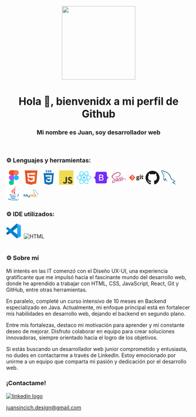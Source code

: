 <div id="header" align="center">
    <img src=https://media.giphy.com/media/YzEs1QSmn9HlzNeO7u/giphy.gif width="200" height="200"/>
    <h1 align="center">Hola 👋, bienvenidx a mi perfil de Github</h1>
    <h3 align="center">Mi nombre es Juan, soy desarrollador web</h3>
</div>
<br />
<div align="left">
    <h3>⚙ Lenguajes y herramientas:</h3>
    <div>
        <img src="https://github.com/devicons/devicon/blob/master/icons/figma/figma-original.svg" title="HTML5" alt="HTML" width="40" height="40"/>&nbsp;
        <img src="https://github.com/devicons/devicon/blob/master/icons/html5/html5-original.svg" title="HTML5" alt="HTML" width="40" height="40"/>&nbsp;
        <img src="https://github.com/devicons/devicon/blob/master/icons/css3/css3-plain-wordmark.svg"  title="CSS3" alt="CSS" width="40" height="40"/>&nbsp;
        <img src="https://github.com/devicons/devicon/blob/master/icons/javascript/javascript-original.svg" title="JavaScript" alt="JavaScript" width="40" height="40"/>&nbsp;
        <img src="https://github.com/devicons/devicon/blob/master/icons/react/react-original.svg" title="JavaScript" alt="JavaScript" width="40" height="40"/>&nbsp;
        <img src="https://github.com/devicons/devicon/blob/master/icons/bootstrap/bootstrap-plain.svg" title="Bootstrap" alt="Bootstrap" width="40" height="40"/>&nbsp;
        <img src="https://github.com/devicons/devicon/blob/master/icons/sass/sass-original.svg" title="Sass" alt="Sass" width="40" height="40"/>&nbsp;
        <img src="https://github.com/devicons/devicon/blob/master/icons/git/git-original-wordmark.svg" title="Git" **alt="Git" width="40" height="40"/>
        <img src="https://github.com/devicons/devicon/blob/master/icons/github/github-original.svg" title="Git" **alt="Git" width="40" height="40"/>
        <img src="https://github.com/devicons/devicon/blob/master/icons/mysql/mysql-original.svg" title="Git" **alt="Git" width="40" height="40"/>
        <img src="https://github.com/devicons/devicon/blob/master/icons/java/java-original.svg" title="Java" alt="Java" width="40" height="40"/>&nbsp;
        <img src="https://github.com/devicons/devicon/blob/master/icons/mysql/mysql-original-wordmark.svg" title="MySQL"  alt="MySQL" width="40" height="40"/>&nbsp;
      </div>
</div>

<div align="left">
    <h3>⚙ IDE utilizados:</h3>
    <div>
        <img src="https://github.com/devicons/devicon/blob/master/icons/vscode/vscode-original.svg" title="HTML5" alt="HTML" width="40" height="40"/>&nbsp;
        <img src="https://upload.wikimedia.org/wikipedia/commons/9/98/Apache_NetBeans_Logo.svg" title="HTML5" alt="HTML" width="40" height="40"/>&nbsp;
      </div>
</div>
<br />
<h5>  </h5>
<h3>⚙ Sobre mí</h3>
<p>Mi interés en las IT comenzó con el Diseño UX-UI, una experiencia gratificante que me impulsó hacia el fascinante mundo del desarrollo web, donde he aprendido a trabajar con HTML, CSS, JavaScript, React, Git y GitHub, entre otras herramientas.</p>
<p>En paralelo, completé un curso intensivo de 10 meses en Backend especializado en Java. Actualmente, mi enfoque principal está en fortalecer mis habilidades en desarrollo web, dejando el backend en segundo plano.</p>

<p>Entre mis fortalezas, destaco mi motivación para aprender y mi constante deseo de mejorar. Disfruto colaborar en equipo para crear soluciones innovadoras, siempre orientado hacia el logro de los objetivos.</p>

<p>Si estás buscando un desarrollador web junior comprometido y entusiasta, no dudes en contactarme a través de LinkedIn. Estoy emocionado por unirme a un equipo que comparta mi pasión y dedicación por el desarrollo web.</p>

<h5>  </h5>
<div align="left" >
    <h3>¡Contactame!</h3>
  <a href="https://linkedin.com/in/juan-sincich-219310245" target="_blank">
    <img src="https://img.shields.io/static/v1?message=LinkedIn&logo=linkedin&label=&color=0077B5&logoColor=white&labelColor=&style=for-the-badge" height="35" alt="linkedin logo"  />
</div>

juansincich.design@gmail.com 
  

<!--
**JuanSincich/JuanSincich** is a ✨ _special_ ✨ repository because its `README.md` (this file) appears on your GitHub profile.

Here are some ideas to get you started:

- 🔭 I’m currently working on ...
- 🌱 I’m currently learning ...
- 👯 I’m looking to collaborate on ...
- 🤔 I’m looking for help with ...
- 💬 Ask me about ...
- 📫 How to reach me: ...
- 😄 Pronouns: ...
- ⚡ Fun fact: ...
-->
